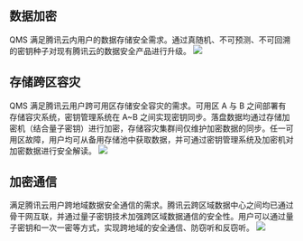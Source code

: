 ## 数据加密
QMS 满足腾讯云内用户的数据存储安全需求。通过真随机、不可预测、不可回溯的密钥种子对现有腾讯云的数据安全产品进行升级。
![](https://main.qcloudimg.com/raw/a01887241bf43b26b907a40844336cdc.png)
## 存储跨区容灾
QMS 满足腾讯云用户跨可用区存储安全容灾的需求。可用区 A 与 B 之间部署有存储容灾系统，密钥管理系统在 A~B 之间实现密钥同步。落盘数据均通过存储加密机（结合量子密钥）进行加密，存储容灾集群间仅维护加密数据的同步。任一可用区故障，用户均可从备用存储池中获取数据，并可通过密钥管理系统及加密机对加密数据进行安全解读。
![](https://main.qcloudimg.com/raw/5f5b064977bee58e9fccee356f6e463f.png)
## 加密通信
满足腾讯云用户跨地域数据安全通信的需求。腾讯云跨区域数据中心之间均已通过骨干网互联，并通过量子密钥技术加强跨区域数据通信的安全性。用户可以通过量子密钥和一次一密等方式，实现跨地域的安全通信、防窃听和反窃听。
![](https://main.qcloudimg.com/raw/3af106a97acd15be38cad36d7d0ebd10.png)